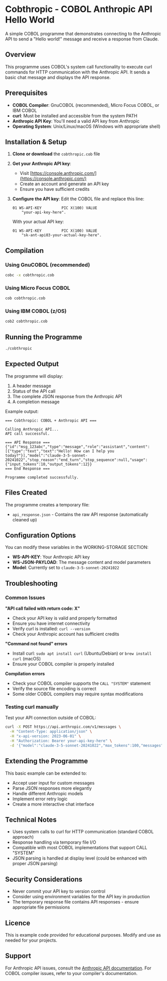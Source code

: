 # Cobthropic - COBOL Anthropic API Hello World

A simple COBOL programme that demonstrates connecting to the Anthropic API to send a "Hello world!" message and receive a response from Claude.

## Overview

This programme uses COBOL's system call functionality to execute curl commands for HTTP communication with the Anthropic API. It sends a basic chat message and displays the API response.

## Prerequisites

- **COBOL Compiler**: GnuCOBOL (recommended), Micro Focus COBOL, or IBM COBOL
- **curl**: Must be installed and accessible from the system PATH
- **Anthropic API Key**: You'll need a valid API key from Anthropic
- **Operating System**: Unix/Linux/macOS (Windows with appropriate shell)

## Installation & Setup

1. **Clone or download** the `cobthropic.cob` file

2. **Get your Anthropic API key**:
   - Visit [https://console.anthropic.com/](https://console.anthropic.com/)
   - Create an account and generate an API key
   - Ensure you have sufficient credits

3. **Configure the API key**:
   Edit the COBOL file and replace this line:
   ```cobol
   01 WS-API-KEY         PIC X(100) VALUE 
       "your-api-key-here".
   ```
   
   With your actual API key:
   ```cobol
   01 WS-API-KEY         PIC X(100) VALUE 
       "sk-ant-api03-your-actual-key-here".
   ```

## Compilation

### Using GnuCOBOL (recommended)
```bash
cobc -x cobthropic.cob
```

### Using Micro Focus COBOL
```bash
cob cobthropic.cob
```

### Using IBM COBOL (z/OS)
```bash
cob2 cobthropic.cob
```

## Running the Programme

```bash
./cobthropic
```

## Expected Output

The programme will display:
1. A header message
2. Status of the API call
3. The complete JSON response from the Anthropic API
4. A completion message

Example output:
```
=== Cobthropic: COBOL + Anthropic API ===
 
Calling Anthropic API...
API call successful.
 
=== API Response ===
{"id":"msg_123abc","type":"message","role":"assistant","content":[{"type":"text","text":"Hello! How can I help you today?"}],"model":"claude-3-5-sonnet-20241022","stop_reason":"end_turn","stop_sequence":null,"usage":{"input_tokens":10,"output_tokens":12}}
=== End Response ===
 
Programme completed successfully.
```

## Files Created

The programme creates a temporary file:
- `api_response.json` - Contains the raw API response (automatically cleaned up)

## Configuration Options

You can modify these variables in the WORKING-STORAGE SECTION:

- **WS-API-KEY**: Your Anthropic API key
- **WS-JSON-PAYLOAD**: The message content and model parameters
- **Model**: Currently set to `claude-3-5-sonnet-20241022`

## Troubleshooting

### Common Issues

**"API call failed with return code: X"**
- Check your API key is valid and properly formatted
- Ensure you have internet connectivity
- Verify curl is installed: `curl --version`
- Check your Anthropic account has sufficient credits

**"Command not found" errors**
- Install curl: `sudo apt install curl` (Ubuntu/Debian) or `brew install curl` (macOS)
- Ensure your COBOL compiler is properly installed

**Compilation errors**
- Check your COBOL compiler supports the `CALL "SYSTEM"` statement
- Verify the source file encoding is correct
- Some older COBOL compilers may require syntax modifications

### Testing curl manually

Test your API connection outside of COBOL:
```bash
curl -X POST https://api.anthropic.com/v1/messages \
  -H "Content-Type: application/json" \
  -H "x-api-version: 2023-06-01" \
  -H "Authorization: Bearer your-api-key-here" \
  -d '{"model":"claude-3-5-sonnet-20241022","max_tokens":100,"messages":[{"role":"user","content":"Hello world!"}]}'
```

## Extending the Programme

This basic example can be extended to:
- Accept user input for custom messages
- Parse JSON responses more elegantly
- Handle different Anthropic models
- Implement error retry logic
- Create a more interactive chat interface

## Technical Notes

- Uses system calls to curl for HTTP communication (standard COBOL approach)
- Response handling via temporary file I/O
- Compatible with most COBOL implementations that support CALL "SYSTEM"
- JSON parsing is handled at display level (could be enhanced with proper JSON parsing)

## Security Considerations

- Never commit your API key to version control
- Consider using environment variables for the API key in production
- The temporary response file contains API responses - ensure appropriate file permissions

## Licence

This is example code provided for educational purposes. Modify and use as needed for your projects.

## Support

For Anthropic API issues, consult the [Anthropic API documentation](https://docs.anthropic.com/).
For COBOL compiler issues, refer to your compiler's documentation.
